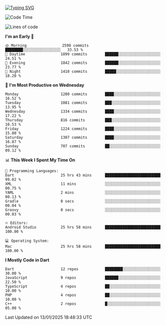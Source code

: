 
<a href="https://git.io/typing-svg"><img src="https://readme-typing-svg.demolab.com?font=Source+Code+Pro&pause=1000&random=false&width=435&lines=Hey+%F0%9F%A5%B6+iam+Yaskraz" alt="Typing SVG" /></a>
<!--START_SECTION:waka-->
![Code Time](http://img.shields.io/badge/Code%20Time-923%20hrs%2021%20mins-blue)

![Lines of code](https://img.shields.io/badge/From%20Hello%20World%20I%27ve%20Written-4.8%20million%20lines%20of%20code-blue)

**I'm an Early 🐤** 

```text
🌞 Morning                2598 commits        ████████░░░░░░░░░░░░░░░░░   33.53 % 
🌆 Daytime                1899 commits        ██████░░░░░░░░░░░░░░░░░░░   24.51 % 
🌃 Evening                1842 commits        ██████░░░░░░░░░░░░░░░░░░░   23.77 % 
🌙 Night                  1410 commits        █████░░░░░░░░░░░░░░░░░░░░   18.20 % 
```
📅 **I'm Most Productive on Wednesday** 

```text
Monday                   1280 commits        ████░░░░░░░░░░░░░░░░░░░░░   16.52 % 
Tuesday                  1081 commits        ███░░░░░░░░░░░░░░░░░░░░░░   13.95 % 
Wednesday                1334 commits        ████░░░░░░░░░░░░░░░░░░░░░   17.22 % 
Thursday                 816 commits         ███░░░░░░░░░░░░░░░░░░░░░░   10.53 % 
Friday                   1224 commits        ████░░░░░░░░░░░░░░░░░░░░░   15.80 % 
Saturday                 1307 commits        ████░░░░░░░░░░░░░░░░░░░░░   16.87 % 
Sunday                   707 commits         ██░░░░░░░░░░░░░░░░░░░░░░░   09.12 % 
```


📊 **This Week I Spent My Time On** 

```text
💬 Programming Languages: 
Dart                     25 hrs 43 mins      █████████████████████████   99.02 % 
XML                      11 mins             ░░░░░░░░░░░░░░░░░░░░░░░░░   00.75 % 
YAML                     2 mins              ░░░░░░░░░░░░░░░░░░░░░░░░░   00.13 % 
Gradle                   0 secs              ░░░░░░░░░░░░░░░░░░░░░░░░░   00.04 % 
Groovy                   0 secs              ░░░░░░░░░░░░░░░░░░░░░░░░░   00.03 % 

🔥 Editors: 
Android Studio           25 hrs 58 mins      █████████████████████████   100.00 % 

💻 Operating System: 
Mac                      25 hrs 58 mins      █████████████████████████   100.00 % 
```

**I Mostly Code in Dart** 

```text
Dart                     12 repos            ████████░░░░░░░░░░░░░░░░░   30.00 % 
JavaScript               9 repos             ██████░░░░░░░░░░░░░░░░░░░   22.50 % 
TypeScript               4 repos             ██░░░░░░░░░░░░░░░░░░░░░░░   10.00 % 
PHP                      4 repos             ██░░░░░░░░░░░░░░░░░░░░░░░   10.00 % 
C++                      2 repos             █░░░░░░░░░░░░░░░░░░░░░░░░   05.00 % 
```




 Last Updated on 13/01/2025 18:48:33 UTC
<!--END_SECTION:waka-->
